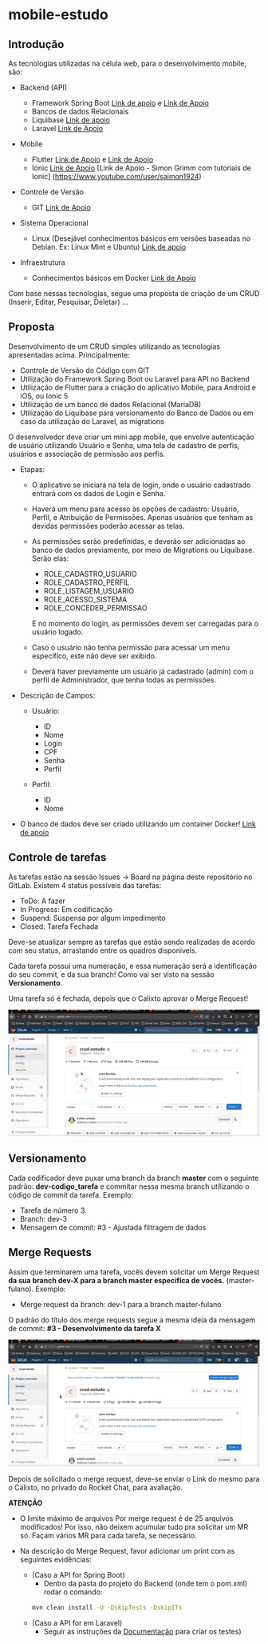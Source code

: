 # mobile-estudo

## Introdução

As tecnologias utilizadas na célula web, para o desenvolvimento mobile, são:

- Backend (API)
   - Framework Spring Boot [Link de apoio](https://www.algaworks.com/meus-cursos/angular-rest-spring-boot) e [Link de Apoio](https://www.youtube.com/watch?v=bCzsSXE4Jzg&list=PL62G310vn6nFBIxp6ZwGnm8xMcGE3VA5H)
   - Bancos de dados Relacionais
   - Liquibase [Link de apoio](https://docs.liquibase.com/change-types/community/home.html)
   - Laravel [Link de Apoio](https://www.schoolofnet.com/curso/php/laravel/iniciando-com-laravel-8/)

- Mobile
   - Flutter [Link de Apoio](https://www.udemy.com/course-dashboard-redirect/?course_id=1764438) e [Link de Apoio](https://www.cod3r.com.br/courses/flutter-desenvolva-um-cadastro-completo)
   - Ionic [Link de Apoio](https://ionicframework.com/#) [Link de Apoio - Simon Grimm com tutoriais de Ionic] (https://www.youtube.com/user/saimon1924)
   
- Controle de Versão
   - GIT [Link de Apoio](https://www.udemy.com/course/git-e-github-para-iniciantes/)

- Sistema Operacional
   - Linux (Desejável conhecimentos básicos em versões baseadas no Debian. Ex: Linux Mint e Ubuntu) [Link de apoio](https://www.udemy.com/course/primeiros-passos-no-linux/)

- Infraestrutura
   - Conhecimentos básicos em Docker [Link de Apoio](https://www.udemy.com/course/curso-docker/)


Com base nessas tecnologias, segue uma proposta de criação de um CRUD (Inserir, Editar, Pesquisar, Deletar) ...

## Proposta

Desenvolvimento de um CRUD simples utilizando as tecnologias apresentadas acima. Principalmente:

- Controle de Versão do Código com GIT
- Utilização do Framework Spring Boot ou Laravel para API no Backend
- Utilização de Flutter para a criação do aplicativo Mobile, para Android e iOS, ou Ionic 5
- Utilização de um banco de dados Relacional (MariaDB)
- Utilização do Liquibase para versionamento do Banco de Dados ou em caso da utilização do Laravel, as migrations

O desenvolvedor deve criar um mini app mobile, que envolve autenticação de usuário utilizando Usuário e Senha, uma tela de cadastro de perfis, usuários e associação de permissão aos perfis.

- Etapas:

   - O aplicativo se iniciará na tela de login, onde o usuário cadastrado entrará com os dados de Login e Senha.
   
   - Haverá um menu para acesso às opções de cadastro: Usuário, Perfil, e Atribuição de Permissões. Apenas usuários que tenham as devidas permissões poderão acessar as telas.
   
   - As permissões serão predefinidas, e deverão ser adicionadas ao banco de dados previamente, por meio de Migrations ou Liquibase. Serão elas:

      - ROLE_CADASTRO_USUARIO
      - ROLE_CADASTRO_PERFIL
      - ROLE_LISTAGEM_USUARIO
      - ROLE_ACESSO_SISTEMA
      - ROLE_CONCEDER_PERMISSAO
   
      E no momento do login, as permissões devem ser carregadas para o usuário logado.
   
   - Caso o usuário não tenha permissão para acessar um menu específico, este não deve ser exibido.

   - Deverá haver previamente um usuário já cadastrado (admin) com o perfil de Administrador, que tenha todas as permissões.

- Descrição de Campos:

   - Usuário:

      - ID
      - Nome
      - Login
      - CPF
      - Senha
      - Perfil
   
   - Perfil:

      - ID
      - Nome
   

- O banco de dados deve ser criado utilizando um container Docker!
[Link de apoio](https://onexlab-io.medium.com/docker-compose-mariadb-5eb7a37426a2)




## Controle de tarefas

As tarefas estão na sessão Issues -> Board na página deste repositório no GitLab. Existem 4 status possíveis das tarefas:

- ToDo: A fazer
- In Progress: Em codificação
- Suspend: Suspensa por algum impedimento
- Closed: Tarefa Fechada

Deve-se atualizar sempre as tarefas que estão sendo realizadas de acordo com seu status, arrastando entre os quadros disponíveis.

Cada tarefa possui uma numeração, e essa numeração será a identificação do seu commit, e da sua branch! Como vai ser visto na sessão **Versionamento**.

Uma tarefa só é fechada, depois que o Calixto aprovar o Merge Request!

![kanbam de tarefas](./img/issues.gif)

## Versionamento

Cada codificador deve puxar uma branch da branch **master** com o seguinte padrão: **dev-codigo_tarefa** e commitar nessa mesma branch utilizando o código de commit da tarefa. Exemplo:

- Tarefa de número 3.
- Branch: dev-3
- Mensagem de commit: #3 - Ajustada filtragem de dados


## Merge Requests

Assim que terminarem uma tarefa, vocês devem solicitar um Merge Request **da sua branch dev-X para a branch master específica de vocẽs.** (master-fulano). Exemplo:

- Merge request da branch: dev-1 para a branch master-fulano

O padrão do título dos merge requests segue a mesma ideia da mensagem de commit: **#3 - Desenvolvimento da tarefa X**

![Merge Request](./img/merge-request.gif)

Depois de solicitado o merge request, deve-se enviar o Link do mesmo para o Calixto, no privado do Rocket Chat, para avaliação.

**ATENÇÂO**

- O limite máximo de arquivos Por merge request é de 25 arquivos modificados! Por isso, não deixem acumular tudo pra solicitar um MR só. Façam vários MR para cada tarefa, se necessário.

- Na descrição do Merge Request, favor adicionar um print com as seguintes evidências:

    - (Caso a API for Spring Boot)
      - Dentro da pasta do projeto do Backend (onde tem o pom.xml) rodar o comando:  
      ```bash
      mvn clean install -U -DskipTests -DskipITs
      ```
    - (Caso a API for em Laravel) 
      - Seguir as instruções da [Documentação](https://laravel.com/docs/5.2/testing) para criar os testes)
    

    








    
